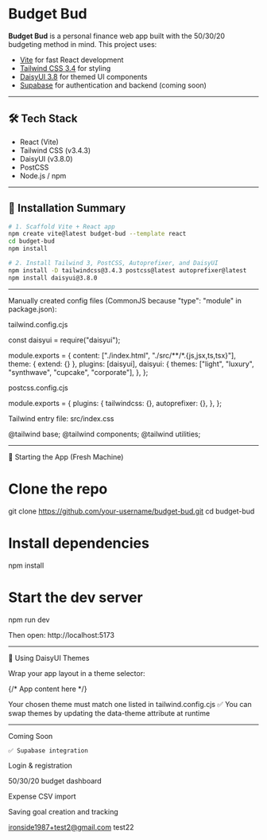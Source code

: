 # Budget Bud

**Budget Bud** is a personal finance web app built with the 50/30/20 budgeting method in mind. This project uses:

- [Vite](https://vitejs.dev/) for fast React development
- [Tailwind CSS 3.4](https://tailwindcss.com/) for styling
- [DaisyUI 3.8](https://daisyui.com/) for themed UI components
- [Supabase](https://supabase.com/) for authentication and backend (coming soon)

---

## 🛠 Tech Stack

- React (Vite)
- Tailwind CSS (v3.4.3)
- DaisyUI (v3.8.0)
- PostCSS
- Node.js / npm

---

## 🧱 Installation Summary

```bash
# 1. Scaffold Vite + React app
npm create vite@latest budget-bud --template react
cd budget-bud
npm install

# 2. Install Tailwind 3, PostCSS, Autoprefixer, and DaisyUI
npm install -D tailwindcss@3.4.3 postcss@latest autoprefixer@latest
npm install daisyui@3.8.0
```

---

Manually created config files (CommonJS because "type": "module" in package.json):

tailwind.config.cjs

const daisyui = require("daisyui");

module.exports = {
  content: ["./index.html", "./src/**/*.{js,jsx,ts,tsx}"],
  theme: { extend: {} },
  plugins: [daisyui],
  daisyui: {
    themes: ["light", "luxury", "synthwave", "cupcake", "corporate"],
  },
};

postcss.config.cjs

module.exports = {
  plugins: {
    tailwindcss: {},
    autoprefixer: {},
  },
};

Tailwind entry file: src/index.css

@tailwind base;
@tailwind components;
@tailwind utilities;

---

🚀 Starting the App (Fresh Machine)

# Clone the repo
git clone https://github.com/your-username/budget-bud.git
cd budget-bud

# Install dependencies
npm install

# Start the dev server
npm run dev

Then open: http://localhost:5173

---

🎨 Using DaisyUI Themes

Wrap your app layout in a theme selector:

<div data-theme="luxury" className="min-h-screen bg-base-100 text-base-content">
  {/* App content here */}
</div>

Your chosen theme must match one listed in tailwind.config.cjs
✅ You can swap themes by updating the data-theme attribute at runtime

---

Coming Soon

    ✅ Supabase integration

Login & registration

50/30/20 budget dashboard

Expense CSV import

Saving goal creation and tracking





ironside1987+test2@gmail.com
test22